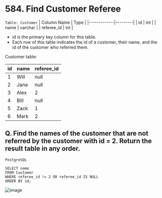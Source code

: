 # 584. Find Customer Referee

`Table: Customer`
| Column Name | Type    |
|-------------|---------|
| id          | int     |
| name        | varchar |
| referee_id  | int     |

* id is the primary key column for this table.
* Each row of this table indicates the id of a customer, their name, and the id of the customer who referred them.

Customer table:

| id | name | referee_id |
|----|------|------------|
| 1  | Will | null       |
| 2  | Jane | null       |
| 3  | Alex | 2          |
| 4  | Bill | null       |
| 5  | Zack | 1          |
| 6  | Mark | 2          |


## Q. Find the names of the customer that are not referred by the customer with id = 2. Return the result table in any order.
`PostgreSQL`
```
SELECT name
FROM Customer
WHERE referee_id != 2 OR referee_id IS NULL
ORDER BY id;
```
![image](https://github.com/PankajVirendraModi/SQL-things/assets/75255261/bc4bc6d2-34f9-40c5-9e6f-2644ccbb5fab)
